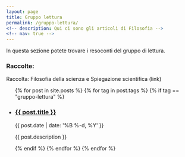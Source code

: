 ```yaml
---
layout: page
title: Gruppo lettura
permalink: /gruppo-lettura/
<!-- description: Qui ci sono gli articoli di Filosofia -->
<!-- nav: true -->
---
```


In questa sezione potete trovare i resoconti del gruppo di lettura.

### Raccolte:

Raccolta: Filosofia della scienza e Spiegazione scientifica (link)

<div class="post">

  
  <ul class="post-list">
    {% for post in site.posts %}
    {% for tag in post.tags %}
    {% if tag == "gruppo-lettura" %}
        <li>
        <h3><a class="post-title" href="{{ post.url | prepend: site.baseurl }}">{{ post.title }}</a></h3>
        <p class="post-meta">{{ post.date | date: '%B %-d, %Y' }}</p>
        <p>{{ post.description }}</p>
        </li>
    {% endif %}
    {% endfor %}
    {% endfor %}
  </ul>

</div>
